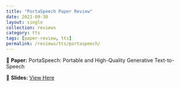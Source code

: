 ```yaml
---
title: "PortaSpeech Paper Review"
date: 2021-09-30
layout: single
collection: reviews
category: tts
tags: [paper-review, tts]
permalink: /reviews/tts/portaspeech/
---
```


📝 **Paper:** PortaSpeech: Portable and High-Quality Generative Text-to-Speech
<!-- 🔍 **Summary:** This paper introduces a **flow-based** model for TTS, improving **robustness** compared to Tacotron. -->

📄 **Slides:** [View Here](https://docs.google.com/presentation/d/16bXwCg5RVBEJvpnYmZ2d5aLJTZD8c-3p/edit?usp=sharing&ouid=116677507102760525154&rtpof=true&sd=true)